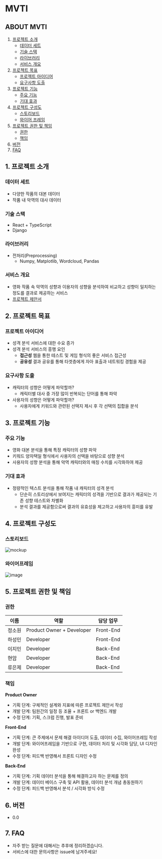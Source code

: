 # MVTI

## ABOUT MVTI

1. [프로젝트 소개](#1-프로젝트-소개)
   - [데이터 세트](#데이터-세트)
   - [기술 스택](#기술-스택)
   - [라이브러리](#라이브러리)
   - [서비스 개요](#서비스-개요)
2. [프로젝트 목표](#프로젝트-목표)
   - [프로젝트 아이디어](#프로젝트-아이디어)
   - [요구사항 도출](#요구사항-도출)
3. [프로젝트 기능](#프로젝트-기능)
   - [주요 기능](#주요-기능)
   - [기대 효과](#기대-효과)
4. [프로젝트 구성도](#프로젝트-구성도)
   - [스토리보드](#스토리보드)
   - [와이어 프레임](#와이어-프레임)
5. [프로젝트 권한 및 책임](#프로젝트-권한-및-책임)
   - [권한](#권한)
   - [책임](#책임)
6. [버전](#버전)
7. [FAQ](#FAQ)

## 1. 프로젝트 소개

### 데이터 세트

- 다양한 작품의 대본 데이터
- 작품 내 악역의 대사 데이터

### 기술 스택

- React + TypeScript
- Django

### 라이브러리

- 전처리(Preprocessing)
  - Numpy, Matplotlib, Wordcloud, Pandas

### 서비스 개요

- 영화 작품 속 악역의 성향과 이용자의 성향을 분석하여 비교하고 성향이 일치하는 정도를 결과로 제공하는 서비스
- [프로젝트 제안서](https://www.notion.so/75f92035db464471bd947cf7ef3abca0)

## 2. 프로젝트 목표

### 프로젝트 아이디어

- 성격 분석 서비스에 대한 수요 증가
- 성격 분석 서비스의 흥행 요인
  - **접근성** 웹을 통한 테스트 및 게임 형식의 좋은 서비스 접근성
  - **공유성** 결과 공유를 통해 타겟층에게 자아 표출과 네트워킹 경험을 제공

### 요구사항 도출

- 캐릭터의 성향은 어떻게 파악할까?
  - 캐릭터별 대사 중 가장 많이 반복되는 단어를 통해 파악
- 사용자의 성향은 어떻게 파악할까?
  - 사용자에게 키워드와 관련된 선택지 제시 후 각 선택의 집합을 분석

## 3. 프로젝트 기능

### 주요 기능

- 영화 대본 분석을 통해 특정 캐릭터의 성향 파악
- 키워드 양자택일 형식에서 사용자의 선택을 바탕으로 성향 분석
- 사용자의 성향 분석을 통해 악역 캐릭터와의 매칭 수치를 시각화하여 제공

### 기대 효과

- 정량적인 텍스트 분석을 통해 작품 내 캐릭터의 성격 분석
  - 단순히 스토리상에서 보여지는 캐릭터의 성격을 기반으로 결과가 제공되는 기존 성향 테스트와 차별화
  - 분석 결과를 제공함으로써 결과의 유효성을 제고하고 사용자의 흥미를 유발

## 4. 프로젝트 구성도

### 스토리보드

![mockup](/uploads/66f83e15aeafd152814c1e61fd47f843/mockup.png)

### 와이어프레임

![image](/uploads/ae2186b9feac771bdc252593f509d828/image.png)

## 5. 프로젝트 권한 및 책임

### 권한

| 이름   | 역할                      | 담당 업무 |
| ------ | ------------------------- | --------- |
| 정소원 | Product Owner + Developer | Front-End |
| 하성민 | Developer                 | Front-End |
| 이지민 | Developer                 | Back-End  |
| 현암   | Developer                 | Back-End  |
| 류은제 | Developer                 | Back-End  |

### 책임

**Product Owner**

- 기획 단계: 구체적인 설계와 지표에 따른 프로젝트 제안서 작성
- 개발 단계: 팀원간의 일정 등 조율 + 프론트 or 백엔드 개발
- 수정 단계: 기획, 스크럼 진행, 발표 준비

**Front-End**

- 기획 단계: 큰 주제에서 문제 해결 아이디어 도출, 데이터 수집, 와이어프레임 작성
- 개발 단계: 와이어프레임을 기반으로 구현, 데이터 처리 및 시각화 담당, UI 디자인 완성
- 수정 단계: 피드백 반영해서 프론트 디자인 수정

**Back-End**

- 기획 단계: 기획 데이터 분석을 통해 해결하고자 하는 문제를 정의
- 개발 단계: 데이터 베이스 구축 및 API 활용, 데이터 분석 개념 총동원하기
- 수정 단계: 피드백 반영해서 분석 / 시각화 방식 수정

## 6. 버전

- 0.0

## 7. FAQ

- 자주 받는 질문에 대해서는 추후에 정리하겠습니다.
- 서비스에 대한 문의사항은 issue에 남겨주세요!
